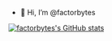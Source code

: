 - 👋 Hi, I’m @factorbytes
  
[![factorbytes's GitHub stats](https://github-readme-stats.vercel.app/api?username=factorbytes)](https://github.com/anuraghazra/github-readme-stats)
<!---
factorbytes/factorbytes is a ✨ special ✨ repository because its `README.md` (this file) appears on your GitHub profile.
You can click the Preview link to take a look at your changes.
--->
